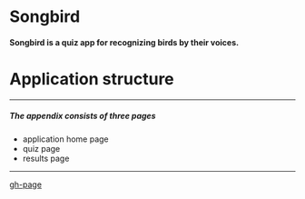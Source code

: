# Songbird
#### Songbird is a quiz app for recognizing birds by their voices.
# Application structure
---
 ##### The appendix consists of three pages
- application home page
- quiz page
- results page
---
[gh-page](https://vyacheslavmusiienko.github.io/songbird/)

